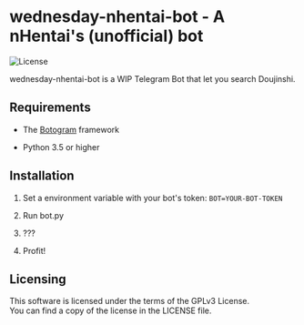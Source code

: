 
# wednesday-nhentai-bot - A nHentai's (unofficial) bot

  

![License](https://img.shields.io/github/license/mashape/apistatus.svg)

  

wednesday-nhentai-bot is a WIP Telegram Bot that let you search Doujinshi.

  
  

## Requirements

  

- The [Botogram](https://github.com/python-botogram/botogram) framework

- Python 3.5 or higher

  
  

## Installation

  

1. Set a environment variable with your bot's token: `BOT=YOUR-BOT-TOKEN`

2. Run bot.py

3. ???

4. Profit!



## Licensing

This software is licensed under the terms of the GPLv3 License.  
You can find a copy of the license in the LICENSE file.
